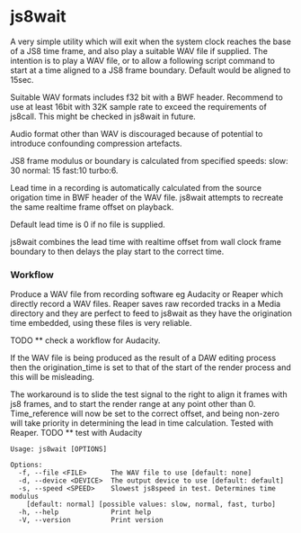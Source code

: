 # js8wait

A very simple utility which will exit when the system clock reaches the base of a JS8 time frame, and also play a suitable WAV file if supplied. The intention is to play a WAV file, or to allow a following script command to start at a time aligned to a JS8 frame boundary. Default would be aligned to 15sec.

Suitable WAV formats includes f32 bit with a BWF header. Recommend to use at least 16bit with 32K sample rate to exceed the requirements of js8call. This might be checked in js8wait in future.

Audio format other than WAV is discouraged because of potential to introduce confounding compression artefacts.

JS8 frame modulus or boundary is calculated from specified speeds: slow: 30 normal: 15 fast:10 turbo:6.

Lead time in a recording is automatically calculated from the source origation time in BWF header of the WAV file. js8wait attempts to recreate the same realtime frame offset on playback.

Default lead time is 0 if no file is supplied.

js8wait combines the lead time with realtime offset from wall clock frame boundary to then delays the play start to the correct time.

### Workflow

Produce a WAV file from recording software eg Audacity or Reaper which directly record a WAV files. Reaper saves raw recorded tracks in a Media directory and they are perfect to feed to js8wait as they have the origination time embedded, using these files is very reliable.

TODO ** check a workflow for Audacity.

If the WAV file is being produced as the result of a DAW editing process then the origination_time is set to that of the start of the render process and this will be misleading.

The workaround is to slide the test signal to the right to align it frames with js8 frames, and to start the render range  at any point other than 0. Time_reference will now be set to the correct offset, and being non-zero will take priority in determining the lead in time calculation. Tested with Reaper. TODO ** test with Audacity


```
Usage: js8wait [OPTIONS]

Options:
  -f, --file <FILE>      The WAV file to use [default: none]
  -d, --device <DEVICE>  The output device to use [default: default]
  -s, --speed <SPEED>    Slowest js8speed in test. Determines time modulus
    [default: normal] [possible values: slow, normal, fast, turbo]
  -h, --help             Print help
  -V, --version          Print version
```

